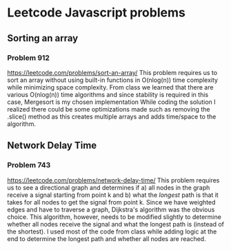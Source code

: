 # Leetcode Javascript problems

## Sorting an array

### Problem 912 
https://leetcode.com/problems/sort-an-array/
This problem requires us to sort an array without using built-in functions in O(nlog(n)) time complexity while minimizing space complexity.
From class we learned that there are various O(nlog(n)) time algorithms and since stability is required in this case, Mergesort is my chosen implementation
While coding the solution I realized there could be some optimizations made such as removing the .slice() method as this creates multiple arrays and adds time/space to the algorithm.

## Network Delay Time

### Problem 743
https://leetcode.com/problems/network-delay-time/
This problem requires us to see a directional graph and determines if a) all nodes in the graph receive a signal starting from point k and b) what the *longest* path is that it takes for all nodes to get the signal from point k. Since we have weighted edges and have to traverse a graph, Dijkstra's algorithm was the obvious choice. This algorithm, however, needs to be modified slightly to determine whether all nodes receive the signal and what the longest path is (instead of the shortest). I used most of the code from class while adding logic at the end to determine the longest path and whether all nodes are reached.